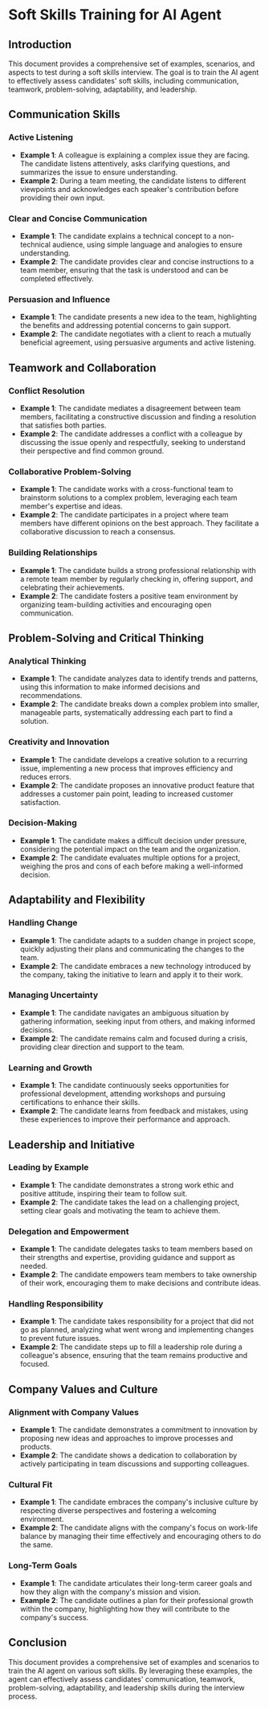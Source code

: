 # Soft Skills Training for AI Agent

## Introduction

This document provides a comprehensive set of examples, scenarios, and aspects to test during a soft skills interview. The goal is to train the AI agent to effectively assess candidates' soft skills, including communication, teamwork, problem-solving, adaptability, and leadership.

## Communication Skills

### Active Listening

- **Example 1**: A colleague is explaining a complex issue they are facing. The candidate listens attentively, asks clarifying questions, and summarizes the issue to ensure understanding.
- **Example 2**: During a team meeting, the candidate listens to different viewpoints and acknowledges each speaker's contribution before providing their own input.

### Clear and Concise Communication

- **Example 1**: The candidate explains a technical concept to a non-technical audience, using simple language and analogies to ensure understanding.
- **Example 2**: The candidate provides clear and concise instructions to a team member, ensuring that the task is understood and can be completed effectively.

### Persuasion and Influence

- **Example 1**: The candidate presents a new idea to the team, highlighting the benefits and addressing potential concerns to gain support.
- **Example 2**: The candidate negotiates with a client to reach a mutually beneficial agreement, using persuasive arguments and active listening.

## Teamwork and Collaboration

### Conflict Resolution

- **Example 1**: The candidate mediates a disagreement between team members, facilitating a constructive discussion and finding a resolution that satisfies both parties.
- **Example 2**: The candidate addresses a conflict with a colleague by discussing the issue openly and respectfully, seeking to understand their perspective and find common ground.

### Collaborative Problem-Solving

- **Example 1**: The candidate works with a cross-functional team to brainstorm solutions to a complex problem, leveraging each team member's expertise and ideas.
- **Example 2**: The candidate participates in a project where team members have different opinions on the best approach. They facilitate a collaborative discussion to reach a consensus.

### Building Relationships

- **Example 1**: The candidate builds a strong professional relationship with a remote team member by regularly checking in, offering support, and celebrating their achievements.
- **Example 2**: The candidate fosters a positive team environment by organizing team-building activities and encouraging open communication.

## Problem-Solving and Critical Thinking

### Analytical Thinking

- **Example 1**: The candidate analyzes data to identify trends and patterns, using this information to make informed decisions and recommendations.
- **Example 2**: The candidate breaks down a complex problem into smaller, manageable parts, systematically addressing each part to find a solution.

### Creativity and Innovation

- **Example 1**: The candidate develops a creative solution to a recurring issue, implementing a new process that improves efficiency and reduces errors.
- **Example 2**: The candidate proposes an innovative product feature that addresses a customer pain point, leading to increased customer satisfaction.

### Decision-Making

- **Example 1**: The candidate makes a difficult decision under pressure, considering the potential impact on the team and the organization.
- **Example 2**: The candidate evaluates multiple options for a project, weighing the pros and cons of each before making a well-informed decision.

## Adaptability and Flexibility

### Handling Change

- **Example 1**: The candidate adapts to a sudden change in project scope, quickly adjusting their plans and communicating the changes to the team.
- **Example 2**: The candidate embraces a new technology introduced by the company, taking the initiative to learn and apply it to their work.

### Managing Uncertainty

- **Example 1**: The candidate navigates an ambiguous situation by gathering information, seeking input from others, and making informed decisions.
- **Example 2**: The candidate remains calm and focused during a crisis, providing clear direction and support to the team.

### Learning and Growth

- **Example 1**: The candidate continuously seeks opportunities for professional development, attending workshops and pursuing certifications to enhance their skills.
- **Example 2**: The candidate learns from feedback and mistakes, using these experiences to improve their performance and approach.

## Leadership and Initiative

### Leading by Example

- **Example 1**: The candidate demonstrates a strong work ethic and positive attitude, inspiring their team to follow suit.
- **Example 2**: The candidate takes the lead on a challenging project, setting clear goals and motivating the team to achieve them.

### Delegation and Empowerment

- **Example 1**: The candidate delegates tasks to team members based on their strengths and expertise, providing guidance and support as needed.
- **Example 2**: The candidate empowers team members to take ownership of their work, encouraging them to make decisions and contribute ideas.

### Handling Responsibility

- **Example 1**: The candidate takes responsibility for a project that did not go as planned, analyzing what went wrong and implementing changes to prevent future issues.
- **Example 2**: The candidate steps up to fill a leadership role during a colleague's absence, ensuring that the team remains productive and focused.

## Company Values and Culture

### Alignment with Company Values

- **Example 1**: The candidate demonstrates a commitment to innovation by proposing new ideas and approaches to improve processes and products.
- **Example 2**: The candidate shows a dedication to collaboration by actively participating in team discussions and supporting colleagues.

### Cultural Fit

- **Example 1**: The candidate embraces the company's inclusive culture by respecting diverse perspectives and fostering a welcoming environment.
- **Example 2**: The candidate aligns with the company's focus on work-life balance by managing their time effectively and encouraging others to do the same.

### Long-Term Goals

- **Example 1**: The candidate articulates their long-term career goals and how they align with the company's mission and vision.
- **Example 2**: The candidate outlines a plan for their professional growth within the company, highlighting how they will contribute to the company's success.

## Conclusion

This document provides a comprehensive set of examples and scenarios to train the AI agent on various soft skills. By leveraging these examples, the agent can effectively assess candidates' communication, teamwork, problem-solving, adaptability, and leadership skills during the interview process.
